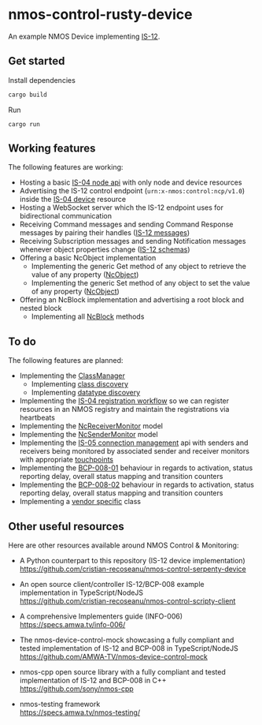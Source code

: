 # nmos-control-rusty-device

An example NMOS Device implementing [IS-12](https://specs.amwa.tv/is-12/).

## Get started

Install dependencies
```bash
cargo build
```

Run
```
cargo run
```

## Working features

The following features are working:

* Hosting a basic [IS-04 node api](https://specs.amwa.tv/is-04/releases/v1.3.3/APIs/NodeAPI.html) with only node and device resources
* Advertising the IS-12 control endpoint (`urn:x-nmos:control:ncp/v1.0`) inside the [IS-04 device](https://specs.amwa.tv/is-12/releases/v1.0.1/docs/IS-04_interactions.html) resource
* Hosting a WebSocket server which the IS-12 endpoint uses for bidirectional communication
* Receiving Command messages and sending Command Response messages by pairing their handles ([IS-12 messages](https://specs.amwa.tv/is-12/releases/v1.0.1/docs/Protocol_messaging.html))
* Receiving Subscription messages and sending Notification messages whenever object properties change ([IS-12 schemas](https://specs.amwa.tv/is-12/releases/v1.0.1/APIs/schemas/))
* Offering a basic NcObject implementation
    * Implementing the generic Get method of any object to retrieve the value of any property ([NcObject](https://specs.amwa.tv/ms-05-02/branches/v1.0.x/docs/NcObject.html#generic-getter-and-setter))
    * Implementing the generic Set method of any object to set the value of any property ([NcObject](https://specs.amwa.tv/ms-05-02/branches/v1.0.x/docs/Framework.html#ncobject))
* Offering an NcBlock implementation and advertising a root block and nested block
    * Implementing all [NcBlock](https://specs.amwa.tv/ms-05-02/branches/v1.0.x/docs/Framework.html#ncblock) methods

## To do

The following features are planned:

* Implementing the [ClassManager](https://specs.amwa.tv/ms-05-02/branches/v1.0.x/docs/Framework.html#ncclassmanager)
    * Implementing [class discovery](https://specs.amwa.tv/ms-05-02/branches/v1.0.x/docs/Managers.html#class-manager)
    * Implementing [datatype discovery](https://specs.amwa.tv/ms-05-02/branches/v1.0.x/docs/Managers.html#class-manager)
* Implementing the [IS-04 registration workflow](https://specs.amwa.tv/is-04/releases/v1.3.3/APIs/RegistrationAPI.html) so we can register resources in an NMOS registry and maintain the registrations via heartbeats
* Implementing the [NcReceiverMonitor](https://specs.amwa.tv/nmos-control-feature-sets/branches/main/monitoring/#ncreceivermonitor) model
* Implementing the [NcSenderMonitor](https://specs.amwa.tv/nmos-control-feature-sets/branches/main/monitoring/#ncsendermonitor) model
* Implementing the [IS-05 connection management](https://specs.amwa.tv/is-05/releases/v1.1.2/APIs/ConnectionAPI.html) api with senders and receivers being monitored by associated sender and receiver monitors with appropriate [touchpoints](https://specs.amwa.tv/ms-05-02/branches/v1.0.x/docs/NcObject.html#touchpoints)
* Implementing the [BCP-008-01](https://specs.amwa.tv/bcp-008-01/) behaviour in regards to activation, status reporting delay, overall status mapping and transition counters
* Implementing the [BCP-008-02](https://specs.amwa.tv/bcp-008-02/) behaviour in regards to activation, status reporting delay, overall status mapping and transition counters
* Implementing a [vendor specific](https://specs.amwa.tv/ms-05-02/branches/v1.0.x/docs/Introduction.html) class

## Other useful resources

Here are other resources available around NMOS Control & Monitoring:

* A Python counterpart to this repository (IS-12 device implementation)  
https://github.com/cristian-recoseanu/nmos-control-serpenty-device

* An open source client/controller IS-12/BCP-008 example implementation in TypeScript/NodeJS  
https://github.com/cristian-recoseanu/nmos-control-scripty-client

* A comprehensive Implementers guide (INFO-006)  
https://specs.amwa.tv/info-006/

* The nmos-device-control-mock showcasing a fully compliant and tested implementation of IS-12 and BCP-008 in TypeScript/NodeJS  
https://github.com/AMWA-TV/nmos-device-control-mock

* nmos-cpp open source library with a fully compliant and tested implementation of IS-12 and BCP-008 in C++  
https://github.com/sony/nmos-cpp

* nmos-testing framework  
https://specs.amwa.tv/nmos-testing/
